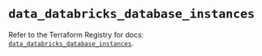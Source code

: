 # `data_databricks_database_instances`

Refer to the Terraform Registry for docs: [`data_databricks_database_instances`](https://registry.terraform.io/providers/databricks/databricks/1.81.0/docs/data-sources/database_instances).
